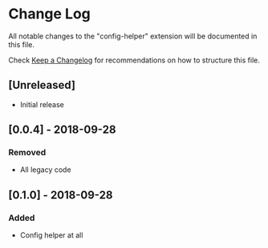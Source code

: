 # Change Log
All notable changes to the "config-helper" extension will be documented in this file.

Check [Keep a Changelog](http://keepachangelog.com/) for recommendations on how to structure this file.

## [Unreleased]
- Initial release

## [0.0.4] - 2018-09-28
### Removed
- All legacy code

## [0.1.0] - 2018-09-28
### Added
- Config helper at all